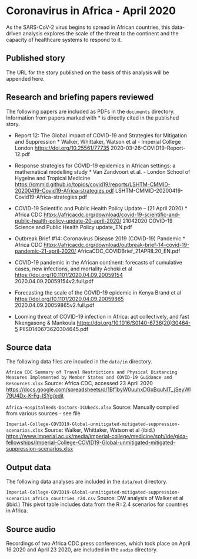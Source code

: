 # Coronavirus in Africa - April 2020

As the SARS-CoV-2 virus begins to spread in African countries, this data-driven analysis explores the scale of the threat to the continent and the capacity of healthcare systems to respond to it.

## Published story

The URL for the story published on the basis of this analysis will be appended here.

## Research and briefing papers reviewed

The following papers are included as PDFs in the `documents` directory. Information from papers marked with * is directly cited in the published story.

* Report 12: The Global Impact of COVID-19 and Strategies for Mitigation and Suppression *
Walker, Whittaker, Watson et al - Imperial College London
https://doi.org/10.25561/77735
2020-03-26-COVID19-Report-12.pdf

* Response strategies for COVID-19 epidemics in African settings: a mathematical modelling study *
Van Zandvoort et al. - London School of Hygeine and Tropical Medicine
https://cmmid.github.io/topics/covid19/reports/LSHTM-CMMID-20200419-Covid19-Africa-strategies.pdf
LSHTM-CMMID-20200419-Covid19-Africa-strategies.pdf

* COVID-19 Scientific and Public Health Policy Update – (21 April 2020) *
Africa CDC
https://africacdc.org/download/covid-19-scientific-and-public-health-policy-update-20-april-2020/
21042020 COVID-19 Science and Public Health Policy update_EN.pdf

* Outbreak Brief #14: Coronavirus Disease 2019 (COVID-19) Pandemic *
Africa CDC
https://africacdc.org/download/outbreak-brief-14-covid-19-pandemic-21-april-2020/
AfricaCDC_COVIDBrief_21APRIL20_EN.pdf

* COVID-19 pandemic in the African continent: forecasts of cumulative cases, new infections, and mortality
Achoki et al
https://doi.org/10.1101/2020.04.09.20059154
2020.04.09.20059154v2.full.pdf

* Forecasting the scale of the COVID-19 epidemic in Kenya
Brand et al
https://doi.org/10.1101/2020.04.09.20059865
2020.04.09.20059865v2.full.pdf

* Looming threat of COVID-19 infection in Africa: act collectively, and fast
Nkengasong & Mankoula
https://doi.org/10.1016/S0140-6736(20)30464-5
PIIS0140673620304645.pdf

## Source data

The following data files are incuded in the `data/in` directory.

`Africa CDC Summary of Travel Restrictions and Physical Distancing Measures Implemented by Member States and COVID-19 Guidance and Resources.xlsx`
Source: Africa CDC, accessed 23 April 2020
https://docs.google.com/spreadsheets/d/1Bf1byW0uuhxDGxBquNlT_jSeyWl79U4Dx-K-Fg-ISYg/edit

`Africa-HospitalBeds-Doctors-ICUbeds.xlsx`
Source: Manually compiled from various sources - see file

`Imperial-College-COVID19-Global-unmitigated-mitigated-suppression-scenarios.xlsx`
Source: Walker, Whittaker, Watson et al (ibid.)
https://www.imperial.ac.uk/media/imperial-college/medicine/sph/ide/gida-fellowships/Imperial-College-COVID19-Global-unmitigated-mitigated-suppression-scenarios.xlsx

## Output data

The following data analyses are included in the `data/out` directory.

`Imperial-College-COVID19-Global-unmitigated-mitigated-suppression-scenarios_africa_countries_r24.csv`
Source: DW analysis of Walker et al (ibid.)
This pivot table includes data from the R=2.4 scenarios for countries in Africa.

## Source audio

Recordings of two Africa CDC press conferences, which took place on April 16 2020 and April 23 2020, are included in the `audio` directory.

